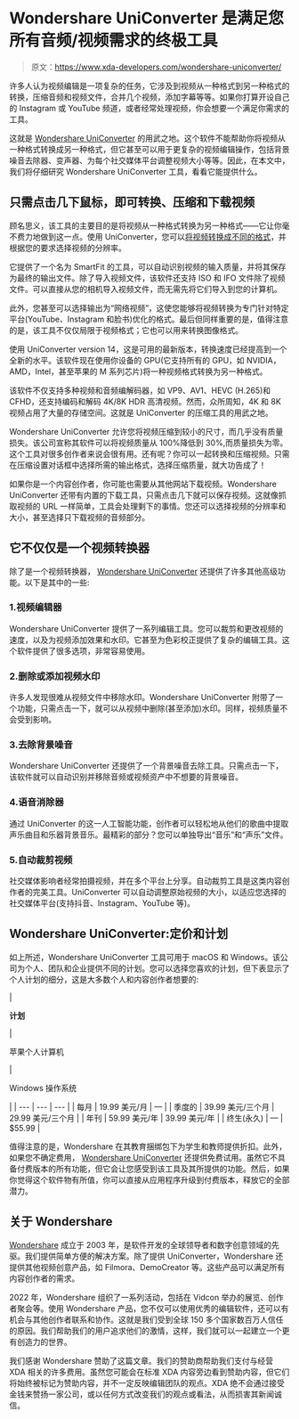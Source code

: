 # Wondershare UniConverter 是满足您所有音频/视频需求的终极工具

> 原文：<https://www.xda-developers.com/wondershare-uniconverter/>

许多人认为视频编辑是一项复杂的任务，它涉及到视频从一种格式到另一种格式的转换，压缩音频和视频文件，合并几个视频，添加字幕等等。如果你打算开设自己的 Instagram 或 YouTube 频道，或者经常处理视频，你会想要一个满足你需求的工具。

这就是 [Wondershare UniConverter](https://www.anrdoezrs.net/links/100122946/type/dlg/sid/UUxdaUeUpU1000178/https://videoconverter.wondershare.com/?utm_campaign=20221024vcoyjl01&utm_term=xdadevelopers) 的用武之地。这个软件不能帮助你将视频从一种格式转换成另一种格式，但它甚至可以用于更复杂的视频编辑操作，包括背景噪音去除器、变声器、为每个社交媒体平台调整视频大小等等。因此，在本文中，我们将仔细研究 Wondershare UniConverter 工具，看看它能提供什么。

## 只需点击几下鼠标，即可转换、压缩和下载视频

顾名思义，该工具的主要目的是将视频从一种格式转换为另一种格式——它让你毫不费力地做到这一点。使用 UniConverter，您可以[将视频转换成不同的格式](https://www.xda-developers.com/convert-mov-to-mp4-videoproc/)，并根据您的要求选择视频的分辨率。

它提供了一个名为 SmartFit 的工具，可以自动识别视频的输入质量，并将其保存为最终的输出文件。除了导入视频文件，该软件还支持 ISO 和 IFO 文件除了视频文件。可以直接从您的相机导入视频文件，而无需先将它们导入到您的计算机。

此外，您甚至可以选择输出为“网络视频”，这使您能够将视频转换为专门针对特定平台(YouTube、Instagram 和脸书)优化的格式。最后但同样重要的是，值得注意的是，该工具不仅仅局限于视频格式；它也可以用来转换图像格式。

使用 UniConverter version 14，这是可用的最新版本，转换速度已经提高到一个全新的水平。该软件现在使用你设备的 GPU(它支持所有的 GPU，如 NVIDIA，AMD，Intel，甚至苹果的 M 系列芯片)将一种视频格式转换为另一种格式。

该软件不仅支持多种视频和音频编解码器，如 VP9、AV1、HEVC (H.265)和 CFHD，还支持编码和解码 4K/8K HDR 高清视频。然而，众所周知，4K 和 8K 视频占用了大量的存储空间。这就是 UniConverter 的压缩工具的用武之地。

Wondershare UniConverter 允许您将视频压缩到较小的尺寸，而几乎没有质量损失。该公司宣称其软件可以将视频质量从 100%降低到 30%,而质量损失为零。这个工具对很多创作者来说会很有用。还有呢？你可以一起转换和压缩视频。只需在压缩设置对话框中选择所需的输出格式，选择压缩质量，就大功告成了！

如果你是一个内容创作者，你可能也需要从其他网站下载视频。Wondershare UniConverter 还带有内置的下载工具，只需点击几下就可以保存视频。这就像抓取视频的 URL 一样简单，工具会处理剩下的事情。您还可以选择视频的分辨率和大小，甚至选择只下载视频的音频部分。

## 它不仅仅是一个视频转换器

除了是一个视频转换器， [Wondershare UniConverter](https://www.anrdoezrs.net/links/100122946/type/dlg/sid/UUxdaUeUpU1000178/https://videoconverter.wondershare.com/?utm_campaign=20221024vcoyjl01&utm_term=xdadevelopers) 还提供了许多其他高级功能。以下是其中的一些:

### 1.视频编辑器

Wondershare UniConverter 提供了一系列编辑工具。您可以裁剪和更改视频的速度，以及为视频添加效果和水印。它甚至为色彩校正提供了复杂的编辑工具。这个软件提供了很多选项，非常容易使用。

### 2.删除或添加视频水印

许多人发现很难从视频文件中移除水印。Wondershare UniConverter 附带了一个功能，只需点击一下，就可以从视频中删除(甚至添加)水印。同样，视频质量不会受到影响。

### 3.去除背景噪音

Wondershare UniConverter 还提供了一个背景噪音去除工具。只需点击一下，该软件就可以自动识别并移除音频或视频资产中不想要的背景噪音。

### 4.语音消除器

通过 UniConverter 的这一人工智能功能，创作者可以轻松地从他们的歌曲中提取声乐曲目和乐器背景音乐。最精彩的部分？您可以单独导出“音乐”和“声乐”文件。

### 5.自动裁剪视频

社交媒体影响者经常拍摄视频，并在多个平台上分享。自动裁剪工具是这类内容创作者的完美工具。UniConverter 可以自动调整原始视频的大小，以适应您选择的社交媒体平台(支持抖音、Instagram、YouTube 等)。

## Wondershare UniConverter:定价和计划

如上所述，Wondershare UniConverter 工具可用于 macOS 和 Windows。该公司为个人、团队和企业提供不同的计划。您可以选择您喜欢的计划，但下表显示了个人计划的细分，这是大多数个人和内容创作者想要的:

| 

**计划**

 | 

苹果个人计算机

 | 

Windows 操作系统

 |
| --- | --- | --- |
| 每月 | 19.99 美元/月 | — |
| 季度的 | 39.99 美元/三个月 | 29.99 美元/三个月 |
| 年刊 | 59.99 美元/年 | 39.99 美元/年 |
| 终生(永久) | — | $55.99 |

值得注意的是，Wondershare 在其教育捆绑包下为学生和教师提供折扣。此外，如果您不确定费用， [Wondershare UniConverter](https://www.anrdoezrs.net/links/100122946/type/dlg/sid/UUxdaUeUpU1000178/https://videoconverter.wondershare.com/?utm_campaign=20221024vcoyjl01&utm_term=xdadevelopers) 还提供免费试用。虽然它不具备付费版本的所有功能，但它会让您感受到该工具及其所提供的功能。然后，如果你觉得这个软件物有所值，你可以直接从应用程序升级到付费版本，释放它的全部潜力。

## 关于 Wondershare

[Wondershare](https://www.anrdoezrs.net/links/100122946/type/dlg/sid/UUxdaUeUpU1000178/https://www.wondershare.com/?utm_campaign=20221024vcoyjl01&utm_term=xdadevelopers) 成立于 2003 年，是软件开发的全球领导者和数字创意领域的先驱。我们提供简单方便的解决方案。除了提供 UniConverter，Wondershare 还提供其他视频创意产品，如 Filmora、DemoCreator 等。这些产品可以满足所有内容创作者的需求。

2022 年，Wondershare 组织了一系列活动，包括在 Vidcon 举办的展览、创作者聚会等。使用 Wondershare 产品，您不仅可以使用优秀的编辑软件，还可以有机会与其他创作者联系和协作。这就是我们受到全球 150 多个国家数百万人信任的原因。我们帮助我们的用户追求他们的激情，这样，我们就可以一起建立一个更有创造力的世界。

我们感谢 Wondershare 赞助了这篇文章。我们的赞助商帮助我们支付与经营 XDA 相关的许多费用。虽然您可能会在标准 XDA 内容旁边看到赞助内容，但它们将始终被标记为赞助内容，并不一定反映编辑团队的观点。XDA 绝不会通过接受金钱来赞扬一家公司，或以任何方式改变我们的观点或看法，从而损害其新闻诚信。